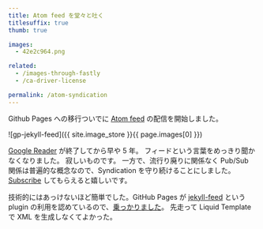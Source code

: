```yaml
---
title: Atom feed を堂々と吐く
titlesuffix: true
thumb: true

images:
  - 42e2c964.png

related:
  - /images-through-fastly
  - /ca-driver-license

permalink: /atom-syndication
---
```


Github Pages への移行ついでに [Atom feed](https://ja.wikipedia.org/wiki/Atom_(%E3%82%A6%E3%82%A7%E3%83%96%E3%82%B3%E3%83%B3%E3%83%86%E3%83%B3%E3%83%84%E9%85%8D%E4%BF%A1)#Atom_Syndication_Format) の配信を開始しました。

![gp-jekyll-feed]({{ site.image_store }}{{ page.images[0] }})

[Google Reader](https://ja.wikipedia.org/wiki/Google%E3%83%AA%E3%83%BC%E3%83%80%E3%83%BC) が終了してから早や 5 年。
フィードという言葉をめっきり聞かなくなりました。
寂しいものです。
一方で、流行り廃りに関係なく Pub/Sub 関係は普遍的な概念なので、Syndication を守り続けることにしました。
[Subscribe](/feed.xml) してもらえると嬉しいです。

技術的にはあっけないほど簡単でした。GitHub Pages が [jekyll-feed](https://github.com/jekyll/jekyll-feed) という plugin の利用を認めているので、[乗っかりました](https://github.com/toru/ep.torumk.com/issues/2)。
先走って Liquid Template で XML を生成しなくてよかった。
